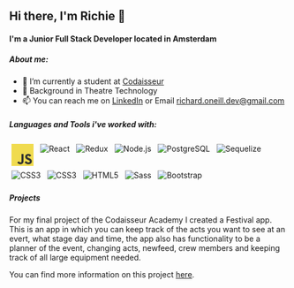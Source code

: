 ## Hi there, I'm Richie 👋

#### I'm a Junior Full Stack Developer located in Amsterdam

##### About me:
- 🌱 I’m currently a student at [Codaisseur](https://codaisseur.com/)
- 👯 Background in Theatre Technology
- 📫 You can reach me on [LinkedIn](https://www.linkedin.com/in/richie-o-neill/) or Email richard.oneill.dev@gmail.com

##### Languages and Tools i've worked with:
<p>
   <img src="https://raw.githubusercontent.com/github/explore/80688e429a7d4ef2fca1e82350fe8e3517d3494d/topics/javascript/javascript.png" alt="Javascript" height="40" style="vertical-align:top; margin:4px">
   <img src="https://cdn.worldvectorlogo.com/logos/react-2.svg" alt="React" height="40" style="vertical-align:top; margin:4px">
   <img src="https://cdn.worldvectorlogo.com/logos/redux.svg" alt="Redux" height="40" style="vertical-align:top; margin:4px">
   <img src="https://cdn.worldvectorlogo.com/logos/nodejs-2.svg" alt="Node.js" height="40" style="vertical-align:top; margin:4px">
   <img src="https://cdn.worldvectorlogo.com/logos/postgresql.svg" alt="PostgreSQL" height="40" style="vertical-align:top; margin:4px">
   <img src="https://cdn.worldvectorlogo.com/logos/sequelize.svg" alt="Sequelize" height="40" style="vertical-align:top; margin:4px">
   <img src="https://cdn.worldvectorlogo.com/logos/git-icon.svg" alt="CSS3" height="40" style="vertical-align:top; margin:4px">
   <img src="https://cdn.worldvectorlogo.com/logos/css-5.svg" alt="CSS3" height="40" style="vertical-align:top; margin:4px">
   <img src="https://cdn.worldvectorlogo.com/logos/html5.svg" alt="HTML5" height="40" style="vertical-align:top; margin:4px">
   <img src="https://cdn.worldvectorlogo.com/logos/sass-1.svg" alt="Sass" height="40" style="vertical-align:top; margin:4px">
   <img src="https://cdn.worldvectorlogo.com/logos/bootstrap-4.svg" alt="Bootstrap" height="40" style="vertical-align:top; margin:4px">
</p>

##### Projects

For my final project of the Codaisseur Academy I created a Festival app. This is an app in which you can keep track of the acts you want to see at an evert, what stage day and time, the app also has functionality to be a planner of the event, changing acts, newfeed, crew members and keeping track of all large equipment needed.

You can find more information on this project [here](https://github.com/Richie2810/F-festival-app).
